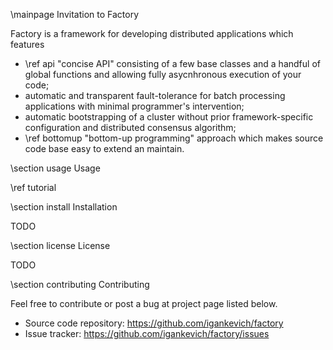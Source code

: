 \mainpage Invitation to Factory

Factory is a framework for developing distributed applications which features
- \ref api "concise API" consisting of a few base classes and a handful of
  global functions and allowing fully asycnhronous execution of your code;
- automatic and transparent fault-tolerance for batch processing applications
  with minimal programmer's intervention;
- automatic bootstrapping of a cluster without prior framework-specific
  configuration and distributed consensus algorithm;
- \ref bottomup "bottom-up programming" approach which makes source code base
  easy to extend an maintain.

\section usage Usage

\ref tutorial

\section install Installation

TODO

\section license License

TODO

\section contributing Contributing

Feel free to contribute or post a bug at project page listed below.
- Source code repository: <https://github.com/igankevich/factory>
- Issue tracker: <https://github.com/igankevich/factory/issues>
